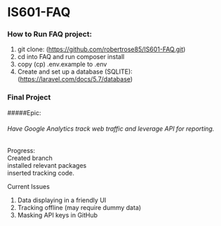 # IS601-FAQ

### How to Run FAQ project:

1. git clone: 
    (https://github.com/robertrose85/IS601-FAQ.git)
2. cd into FAQ and run composer install
3. copy (cp) .env.example to .env
4. Create and set up a database (SQLITE):
    (https://laravel.com/docs/5.7/database)



### Final Project

#####Epic:

###### Have Google Analytics track web traffic and leverage API for reporting.


Progress: <br>
Created branch<br>
installed relevant packages<br>
inserted tracking code.

Current Issues
1. Data displaying in a friendly UI
2. Tracking offline (may require dummy data)
3. Masking API keys in GitHub 